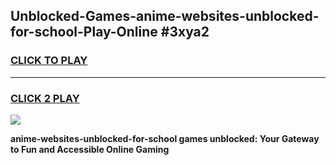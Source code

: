 
## Unblocked-Games-anime-websites-unblocked-for-school-Play-Online #3xya2
<h3>
<a href="https://news.freeplayer.one?title=anime-websites-unblocked-for-school&ref=3">CLICK TO PLAY</a></h3>
<hr>

<h3>
<a href="https://news.freeplayer.one?title=anime-websites-unblocked-for-school&ref=3">CLICK 2 PLAY</a>
  
</h3>

<a href="https://news.freeplayer.one?title=anime-websites-unblocked-for-school&ref=3"><img src="https://clearcache.store/games.png"></a>


**anime-websites-unblocked-for-school games unblocked: Your Gateway to Fun and Accessible Online Gaming**
